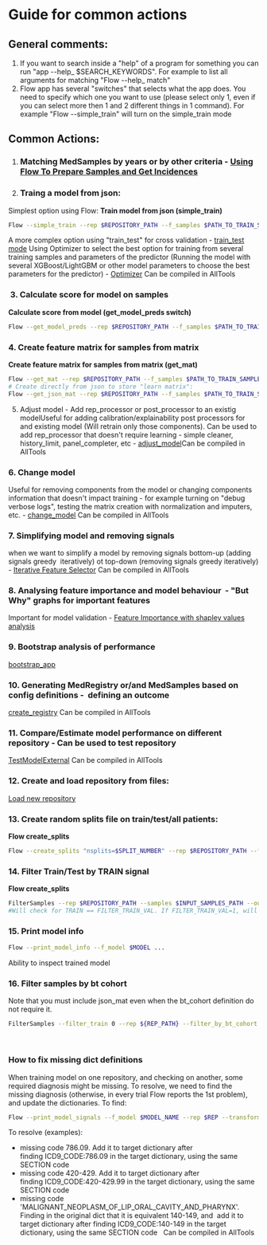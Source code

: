 # Guide for common actions
## **General comments:**
1. If you want to search inside a "help" of a program for something you can run "app --help_ $SEARCH_KEYWORDS". For example to list all arguments for matching "Flow --help_ match"
2. Flow app has several "switches" that selects what the app does. You need to specify which one you want to use (please select only 1, even if you can select more then 1 and 2 different things in 1 command). For example "Flow --simple_train" will turn on the simple_train mode
## **Common Actions:**
1. ### Matching MedSamples by years or by other criteria - [Using Flow To Prepare Samples and Get Incidences](/Medial%20Tools/Using%20the%20Flow%20App/Using%20Flow%20To%20Prepare%20Samples%20and%20Get%20Incidences)
2. ### Traing a model from json:
Simplest option using Flow:
**Train model from json (simple_train)**
```bash
Flow --simple_train --rep $REPOSITORY_PATH --f_samples $PATH_TO_TRAIN_SAMPLES --f_json $PATH_TO_JSON_WITH_MODEL_INSTRUCTIONS --f_model $PATH_TO_OUTPUT_TO_STORE_MODEL
```
A more complex option using "train_test" for cross validation - [train_test mode](/Medial%20Tools/Using%20the%20Flow%20App/train_test%20mode)
Using Optimizer to select the best option for training from several training samples and parameters of the predictor (Running the model with several XGBoost/LightGBM or other model parameters to choose the best parameters for the predictor) - [Optimizer](/Medial%20Tools/Optimizer)
Can be compiled in AllTools
###  3. Calculate score for model on samples
**Calculate score from model (get_model_preds switch)**
```bash
Flow --get_model_preds --rep $REPOSITORY_PATH --f_samples $PATH_TO_TRAIN_SAMPLES --f_model $PATH_TO_TRAINED_MODEL_BINARY_FILE --f_preds $OUTPUT_PATH_TO_STORE_SAMPLES
```
### 4. Create feature matrix for samples from matrix
**Create feature matrix for samples from matrix (get_mat)**
```bash
Flow --get_mat --rep $REPOSITORY_PATH --f_samples $PATH_TO_TRAIN_SAMPLES --f_model $PATH_TO_TRAINED_MODEL_BINARY_FILE --f_matrix $OUTPUT_PATH_TO_STORE_MATRIX
# Create directly from json to store "learn matrix":
Flow --get_json_mat --rep $REPOSITORY_PATH --f_samples $PATH_TO_TRAIN_SAMPLES --f_json $PATH_TO_JSON_WITH_MODEL_INSTRUCTIONS --f_matrix $OUTPUT_PATH_TO_STORE_MATRIX
```
5. Adjust model - Add rep_processor or post_processor to an existig modelUseful for adding calibration/explainability post processors for and existing model (Will retrain only those components). Can be used to add rep_processor that doesn't require learning - simple cleaner, history_limit, panel_completer, etc - [adjust_model](/Medial%20Tools/adjust_model)Can be compiled in AllTools
### 6. Change model
Useful for removing components from the model or changing components information that doesn't impact training - for example turning on "debug verbose logs", testing the matrix creation with normalization and imputers, etc. - [change_model](/Medial%20Tools/change_model)
Can be compiled in AllTools
### 7. Simplifying model and removing signals
when we want to simplify a model by removing signals bottom-up (adding signals greedy  iteratively) ot top-down (removing signals greedy iteratively) - [Iterative Feature Selector](/Medial%20Tools/Iterative%20Feature%20Selector)
Can be compiled in AllTools
### 8. Analysing feature importance and model behaviour  - "But Why" graphs for important features
Important for model validation - [Feature Importance with shapley values analysis](/Medial%20Tools/Using%20the%20Flow%20App/Feature%20Importance%20with%20shapley%20values%20analysis)
### 9. Bootstrap analysis of performance
[bootstrap_app](/Medial%20Tools/bootstrap_app)
### 10. Generating MedRegistry or/and MedSamples based on config definitions -  defining an outcome
[create_registry](/Medial%20Tools/create_registry)
Can be compiled in AllTools
### 11. Compare/Estimate model performance on different repository - Can be used to test repository
[TestModelExternal](/Medial%20Tools/TestModelExternal)
Can be compiled in AllTools
### 12. Create and load repository from files:
[Load new repository](/Medial%20Tools/Using%20the%20Flow%20App/Load%20new%20repository)
### 13. Create random splits file on train/test/all patients:
**Flow create_splits**
```bash
Flow --create_splits "nsplits=$SPLIT_NUMBER" --rep $REPOSITORY_PATH --f_split $OUTPUT_PATH
```
### 14. Filter Train/Test by TRAIN signal
**Flow create_splits**
```bash
FilterSamples --rep $REPOSITORY_PATH --samples $INPUT_SAMPLES_PATH --output $OUTPUT_SAMPLES_PATH --filter_train $FILTER_TRAIN_VAL
#Will check for TRAIN == FILTER_TRAIN_VAL. If FILTER_TRAIN_VAL=1, will Filter Training set 70% of the patients, 2 - Test set 20% and 3 - validation, 10% of patients
```
### 15. Print model info
```bash
Flow --print_model_info --f_model $MODEL ...
```
Ability to inspect trained model
### 16. Filter samples by bt cohort
Note that you must include json_mat even when the bt_cohort definition do not require it.
```bash
FilterSamples --filter_train 0 --rep ${REP_PATH} --filter_by_bt_cohort "Time-Window:90,730;Age:50,80;Suspected:0,0;Ex_or_Current:1,1" --samples ${INPUT} --output ${OUTPUT} --json_mat ${JSON}
```
 
### How to fix missing dict definitions
When training model on one repository, and checking on another, some required diagnosis might be missing.
To resolve, we need to find the missing diagnosis (otherwise, in every trial Flow reports the 1st problem), and update the dictionaries.
To find:
```bash
Flow --print_model_signals --f_model $MODEL_NAME --rep $REP --transform_rep 1 --output_dict_path $PATH
```
To resolve (examples):
- missing code 786.09. Add it to target dictionary after finding ICD9_CODE:786.09 in the target dictionary, using the same SECTION code
- missing code 420-429. Add it to target dictionary after finding ICD9_CODE:420-429.99 in the target dictionary, using the same SECTION code
- missing code 'MALIGNANT_NEOPLASM_OF_LIP_ORAL_CAVITY_AND_PHARYNX'. Finding in the original dict that it is equivalent 140-149, and  add it to target dictionary after finding ICD9_CODE:140-149 in the target dictionary, using the same SECTION code
 
Can be compiled in AllTools
